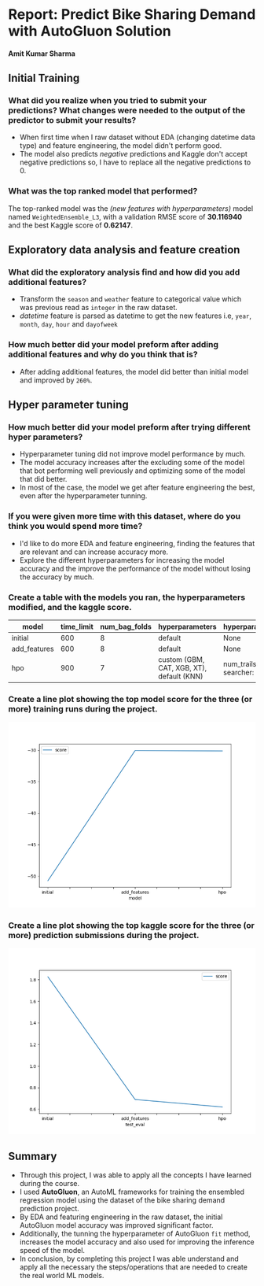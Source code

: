 # Report: Predict Bike Sharing Demand with AutoGluon Solution
#### Amit Kumar Sharma

## Initial Training
### What did you realize when you tried to submit your predictions? What changes were needed to the output of the predictor to submit your results?

- When first time when I raw dataset without EDA (changing datetime data type) and feature engineering, the model didn't perform good. 
- The model also predicts *negative* predictions and Kaggle don't accept negative predictions so, I have to replace all the negative predictions to 0.

### What was the top ranked model that performed?

The top-ranked model was the *(new features with hyperparameters)* model named `WeightedEnsemble_L3`, with a validation RMSE score of **30.116940** and the best Kaggle score of **0.62147**.

## Exploratory data analysis and feature creation
### What did the exploratory analysis find and how did you add additional features?

- Transform the `season` and `weather` feature to categorical value which was previous read as `integer` in the raw dataset.
- *datetime* feature is parsed as datetime to get the new features i.e, `year`, `month`, `day`, `hour` and `dayofweek`

### How much better did your model preform after adding additional features and why do you think that is?

- After adding additional features, the model did better than initial model and improved by `260%`.

## Hyper parameter tuning
### How much better did your model preform after trying different hyper parameters?

- Hyperparameter tuning did not improve model performance by much.
- The model accuracy increases after the excluding some of the model that bot performing well previously and optimizing some of the model that did better.
- In most of the case, the model we get after feature engineering the best, even after the hyperparameter tunning.

### If you were given more time with this dataset, where do you think you would spend more time?

- I'd like to do more EDA and feature engineering, finding the features that are relevant and can increase accuracy more.
- Explore the different hyperparameters for increasing the model accuracy and the improve the performance of the model without losing the accuracy by much.

### Create a table with the models you ran, the hyperparameters modified, and the kaggle score.
|model|time_limit|num_bag_folds|hyperparameters|hyperparameter_tune_kwargs|score|
|--|--|--|--|--|--|
|initial|600|8|default|None|1.82719|
|add_features|600|8|default|None|0.69048|
|hpo|900|7|custom (GBM, CAT, XGB, XT), default (KNN)|num_trails: 3, scheduler: local, searcher: random|0.62147|

### Create a line plot showing the top model score for the three (or more) training runs during the project.

![model_train_score.png](img/model_train_score.png)

### Create a line plot showing the top kaggle score for the three (or more) prediction submissions during the project.

![model_test_score.png](img/model_test_score.png)

## Summary

- Through this project, I was able to apply all the concepts I have learned during the course.
- I used **AutoGluon**, an AutoML frameworks for training the ensembled regression model using the dataset of the bike sharing demand prediction project.
- By EDA and featuring engineering in the raw dataset, the initial AutoGluon model accuracy was improved significant factor.
- Additionally, the tunning the hyperparameter of AutoGluon `fit` method, increases the model accuracy and also used for improving the inference speed of the model.
- In conclusion, by completing this project I was able understand and apply all the necessary the steps/operations that are needed to create the real world ML models.